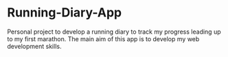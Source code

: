 # Running-Diary-App
Personal project to develop a running diary to track my progress leading up to my first marathon. The main aim of this app is to develop my web development skills.
